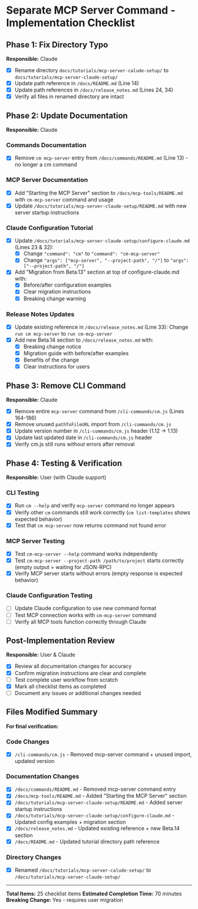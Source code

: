 # Separate MCP Server Command - Implementation Checklist

## Phase 1: Fix Directory Typo
**Responsible:** Claude

- [x] Rename directory `docs/tutorials/mcp-server-calude-setup/` to `docs/tutorials/mcp-server-claude-setup/`
- [x] Update path reference in `/docs/README.md` (Line 14)
- [x] Update path references in `/docs/release_notes.md` (Lines 24, 34)
- [x] Verify all files in renamed directory are intact

## Phase 2: Update Documentation
**Responsible:** Claude

### Commands Documentation
- [x] Remove `cm mcp-server` entry from `/docs/commands/README.md` (Line 13) - no longer a cm command

### MCP Server Documentation
- [x] Add "Starting the MCP Server" section to `/docs/mcp-tools/README.md` with `cm-mcp-server` command and usage
- [x] Update `/docs/tutorials/mcp-server-claude-setup/README.md` with new server startup instructions

### Claude Configuration Tutorial
- [x] Update `/docs/tutorials/mcp-server-claude-setup/configure-claude.md` (Lines 23 & 32):
  - [x] Change `"command": "cm"` to `"command": "cm-mcp-server"`
  - [x] Change `"args": ["mcp-server", "--project-path", "/"]` to `"args": ["--project-path", "/"]`
- [x] Add "Migration from Beta.13" section at top of configure-claude.md with:
  - [x] Before/after configuration examples
  - [x] Clear migration instructions
  - [x] Breaking change warning

### Release Notes Updates
- [x] Update existing reference in `/docs/release_notes.md` (Line 33): Change `run cm mcp-server` to `run cm-mcp-server`
- [x] Add new Beta.14 section to `/docs/release_notes.md` with:
  - [x] Breaking change notice
  - [x] Migration guide with before/after examples
  - [x] Benefits of the change
  - [x] Clear instructions for users

## Phase 3: Remove CLI Command
**Responsible:** Claude

- [x] Remove entire `mcp-server` command from `/cli-commands/cm.js` (Lines 164-186)
- [x] Remove unused `pathToFileURL` import from `/cli-commands/cm.js`
- [x] Update version number in `/cli-commands/cm.js` header (1.12 → 1.13)
- [x] Update last updated date in `/cli-commands/cm.js` header
- [x] Verify cm.js still runs without errors after removal

## Phase 4: Testing & Verification
**Responsible:** User (with Claude support)

### CLI Testing
- [x] Run `cm --help` and verify `mcp-server` command no longer appears
- [x] Verify other `cm` commands still work correctly (`cm list-templates` shows expected behavior)
- [x] Test that `cm mcp-server` now returns command not found error

### MCP Server Testing  
- [x] Test `cm-mcp-server --help` command works independently
- [x] Test `cm-mcp-server --project-path /path/to/project` starts correctly (empty output = waiting for JSON-RPC)
- [x] Verify MCP server starts without errors (empty response is expected behavior)

### Claude Configuration Testing
- [ ] Update Claude configuration to use new command format
- [ ] Test MCP connection works with `cm-mcp-server` command
- [ ] Verify all MCP tools function correctly through Claude

## Post-Implementation Review
**Responsible:** User & Claude

- [x] Review all documentation changes for accuracy
- [x] Confirm migration instructions are clear and complete
- [ ] Test complete user workflow from scratch
- [x] Mark all checklist items as completed
- [ ] Document any issues or additional changes needed

## Files Modified Summary
**For final verification:**

### Code Changes
- [x] `/cli-commands/cm.js` - Removed mcp-server command + unused import, updated version

### Documentation Changes  
- [x] `/docs/commands/README.md` - Removed mcp-server command entry
- [x] `/docs/mcp-tools/README.md` - Added "Starting the MCP Server" section
- [x] `/docs/tutorials/mcp-server-claude-setup/README.md` - Added server startup instructions
- [x] `/docs/tutorials/mcp-server-claude-setup/configure-claude.md` - Updated config examples + migration section
- [x] `/docs/release_notes.md` - Updated existing reference + new Beta.14 section
- [x] `/docs/README.md` - Updated tutorial directory path reference

### Directory Changes
- [x] Renamed `/docs/tutorials/mcp-server-calude-setup/` to `/docs/tutorials/mcp-server-claude-setup/`

---

**Total Items:** 25 checklist items
**Estimated Completion Time:** 70 minutes
**Breaking Change:** Yes - requires user migration